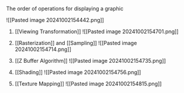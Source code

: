 The order of operations for displaying a graphic 

![[Pasted image 20241002154442.png]]

1. [[Viewing Transformation]]
![[Pasted image 20241002154701.png]]

2. [[Rasterization]] and [[Sampling]]
![[Pasted image 20241002154714.png]]
3. [[Z Buffer Algorithm]]
![[Pasted image 20241002154735.png]]

4. [[Shading]]
![[Pasted image 20241002154756.png]]

5. [[Texture Mapping]]
![[Pasted image 20241002154815.png]]

